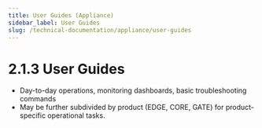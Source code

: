 ```yaml
---
title: User Guides (Appliance)
sidebar_label: User Guides
slug: /technical-documentation/appliance/user-guides
---
```

# 2.1.3 User Guides
- Day-to-day operations, monitoring dashboards, basic troubleshooting commands
- May be further subdivided by product (EDGE, CORE, GATE) for product-specific operational tasks.
